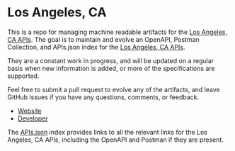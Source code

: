 # Los Angeles, CAThis is a repo for managing machine readable artifacts for the [Los Angeles, CA APIs](https://data.lacity.org/). The goal is to maintain and evolve an OpenAPI, Postman Collection, and APIs.json index for the [Los Angeles, CA APIs](https://data.lacity.org/).They are a constant work in progress, and will be updated on a regular basis when new information is added, or more of the specifications are supported.Feel free to submit a pull request to evolve any of the artifacts, and leave GitHub issues if you have any questions, comments, or feedback.- [Website](https://data.lacity.org/)- [Developer](https://data.lacity.org/)The [APIs.json](https://github.com/api-evangelist/los-angeles-ca/blob/master/apis.json) index provides links to all the relevant links for the Los Angeles, CA APIs, including the OpenAPI and Postman if they are present.